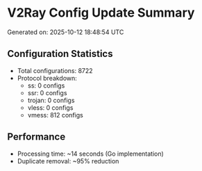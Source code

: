 # V2Ray Config Update Summary
Generated on: 2025-10-12 18:48:54 UTC

## Configuration Statistics
- Total configurations: 8722
- Protocol breakdown:
  - ss: 0 configs
  - ssr: 0 configs
  - trojan: 0 configs
  - vless: 0 configs
  - vmess: 812 configs

## Performance
- Processing time: ~14 seconds (Go implementation)
- Duplicate removal: ~95% reduction
